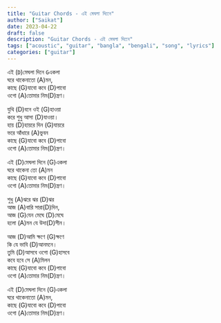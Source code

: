 ```yaml
---
title: "Guitar Chords - এই মেঘলা দিনেে"
author: ["Saikat"]
date: 2023-04-22
draft: false
description: "Guitar Chords - এই মেঘলা দিনেে"
tags: ["acoustic", "guitar", "bangla", "bengali", "song", "lyrics"]
categories: ["guitar"]
---
```

এই (`D`)মেঘলা দিনে `G`একলা\
ঘরে থাকেনাতো (A)মন,\
কাছে (G)যাবো কবে (D)পাবো\
ওগো (A)তোমার নিম(D)ন্ত্রণ।

যুথি (D)বনে ওই (G)হাওয়া\
করে শুধু আসা (D)যাওয়া।\
হায় (D)হায়রে দিন (G)যায়রে\
ভরে আঁধারে (A)ভুবন\
কাছে (G)যাবো কবে (D)পাবো\
ওগো (A)তোমার নিম(D)ন্ত্রণ।

এই (D)মেঘলা দিনে (G)একলা\
ঘরে থাকেনা তো (A)মন\
কাছে (G)যাবো কবে (D)পাবো\
ওগো (A)তোমার নিম(D)ন্ত্রণ।

শুধু (A)ঝরে ঝর (D)ঝর\
আজ (A)বারি সারা(D)দিন,\
আজ (G)যেন মেঘে (D)মেঘে\
হলো (A)মন যে উদা(D)সীন।

আজ (D)আমি ক্ষণে (G)ক্ষণে\
কি যে ভাবি (D)আনমনে।\
তুমি (D)আসবে ওগো (G)হাসবে\
কবে হবে সে (A)মিলন\
কাছে (G)যাবো কবে (D)পাবো\
ওগো (A)তোমার নিম(D)ন্ত্রণ।

এই (D)মেঘলা দিনে (G)একলা\
ঘরে থাকেনাতো (A)মন,\
কাছে (G)যাবো কবে (D)পাবো\
ওগো (A)তোমার নিম(D)ন্ত্রণ।
